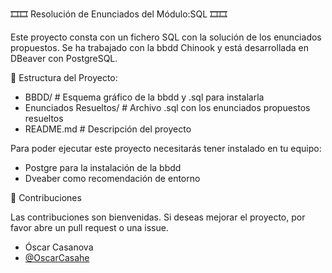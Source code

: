 🎞️🎞️ Resolución de Enunciados del Módulo:SQL 🎞️🎞️

Este proyecto consta con un fichero SQL con la solución de los enunciados propuestos. Se ha trabajado con la bbdd Chinook y está desarrollada en DBeaver con PostgreSQL.

🗻 Estructura del Proyecto:

-  BBDD/ # Esquema gráfico de la bbdd y .sql para instalarla
-  Enunciados Resueltos/ # Archivo .sql con los enunciados propuestos resueltos
-  README.md # Descripción del proyecto


Para poder ejecutar este proyecto necesitarás tener instalado en tu equipo: 

- Postgre para la instalación de la bbdd 
- Dveaber como recomendación de entorno

🤝 Contribuciones

Las contribuciones son bienvenidas. Si deseas mejorar el proyecto, por favor
abre un pull request o una issue.

- Óscar Casanova
- [@OscarCasahe](https://github.com/OscarCasahe)